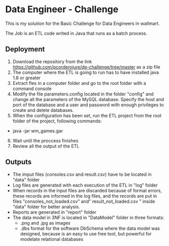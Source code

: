 # Data Engineer - Challenge
This is my solution for the Basic Challenge for Data Engineers in wallmart.

The Job is an ETL code writed in Java that runs as a batch process.

## Deployment 
1. Download the repository from the link https://github.com/pcorderojure/de-challenge/tree/master as a zip file
2. The computer where the ETL is going to run has to have installed java 1.8 or greater
3. Extract fles in a computer folder and go to the root folder with a command console
4. Modify the file parameters.config located in the folder "config" and change all the parameters of the MySQL database. Specify the host and port of the database and a user and password with enough privileges to create and delete databases.
5. When the configuration has been set, run the ETL project from the root folder of the project, following commands:
  - java -jar wm_games.gar
6. Wait until the proccess finishes
7. Review all the output of the ETL

## Outputs
- The imput files (consoles.csv and result.csv) have to be located in "data" folder
- Log files are generated with each execution of the ETL in "log" folder
- When records in the input files are discarded because of format errors, these records are informed in the log files, and the records are put in files  "consoles_not_loaded.csv" and" result_not_loaded.csv " inside "data" folder for better analysis.
- Reports are generated in "report" folder
- The data model in 3NF is located in "DataModel" folder in three formats: 
  -   .png and .jpg as images
  -   .dbs format for the software DbSchema where the data model was designed, because is an easy to use free tool, but powerful for modelate relational databases



